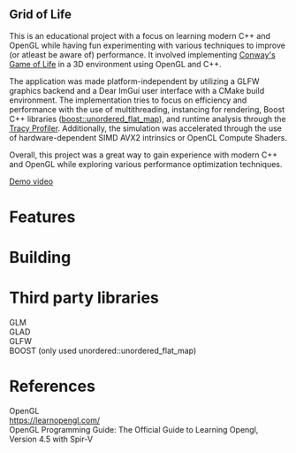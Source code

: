 ## Grid of Life
This is an educational project with a focus on learning modern C++ and OpenGL while having fun experimenting with various techniques to improve (or atleast be aware of) performance. It involved implementing [Conway's Game of Life](https://en.wikipedia.org/wiki/Conway%27s_Game_of_Life) in a 3D environment using OpenGL and C++. 

The application was made platform-independent by utilizing a GLFW graphics backend and a Dear ImGui user interface with a CMake build environment. The implementation tries to focus on efficiency and performance with the use of multithreading, instancing for rendering, Boost C++ libraries ([boost::unordered_flat_map](https://www.boost.org/doc/libs/1_81_0/libs/unordered/doc/html/unordered.html#unordered_flat_map)), and runtime analysis through the [Tracy Profiler](https://github.com/wolfpld/tracy). Additionally, the simulation was accelerated through the use of hardware-dependent SIMD AVX2 intrinsics or OpenCL Compute Shaders. 

Overall, this project was a great way to gain experience with modern C++ and OpenGL while exploring various performance optimization techniques.

[Demo video](https://github.com/xtxyTge2/grid_of_life)

# Features



# Building

# Third party libraries

GLM  
GLAD  
GLFW  
BOOST (only used unordered::unordered_flat_map)

# References

OpenGL  
https://learnopengl.com/  
OpenGL Programming Guide: The Official Guide to Learning Opengl, Version 4.5 with Spir-V
       
